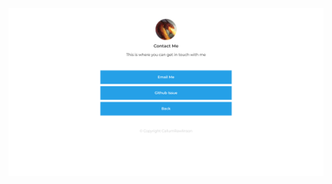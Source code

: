 [![Foo](https://github.com/callumrawlinson/ContactMe/blob/main/callumrawlinson.github.io.png)](https://callumrawlinson.github.io/contactme.html)
